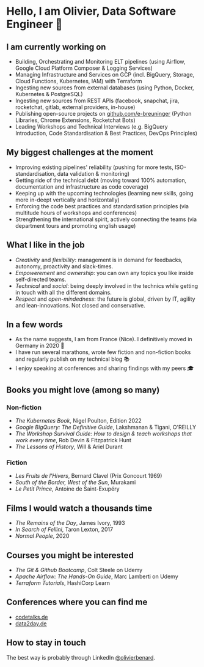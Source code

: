 # Hello, I am Olivier, Data Software Engineer :wave:

## I am currently working on

- Building, Orchestrating and Monitoring ELT pipelines (using Airflow, Google Cloud Platform Composer & Logging Services)
- Managing Infrastructure and Services on GCP (incl. BigQuery, Storage, Cloud Functions, Kubernetes, IAM) with Terraform
- Ingesting new sources from external databases (using Python, Docker, Kubernetes & PostgreSQL)
- Ingesting new sources from REST APIs (facebook, snapchat, jira, rocketchat, gitlab, external providers, in-house)
- Publishing open-source projects on [github.com/e-breuninger](github.com/e-breuninger) (Python Libraries, Chrome Extensions, Rocketchat Bots)
- Leading Workshops and Technical Interviews (e.g. BigQuery Introduction, Code Standardisation & Best Practices, DevOps Principles)

## My biggest challenges at the moment

- Improving existing pipelines' reliability (pushing for more tests, ISO-standardisation, data validation & monitoring)
- Getting ride of the technical debt (moving toward 100% automation, documentation and infrastructure as code coverage)
- Keeping up with the upcoming technologies (learning new skills, going more in-deept vertically and horizontally)
- Enforcing the code best practices and standardisation principles (via multitude hours of workshops and conferences)
- Strengthening the international spirit, actively connecting the teams (via department tours and promoting english usage)

## What I like in the job

- _Creativity_ and _flexibility_: management is in demand for feedbacks, autonomy, proactivity and slack-times.
- _Empowerement_ and _ownership_: you can own any topics you like inside self-directed teams.
- _Technical_ and _social_: being deeply involved in the technics while getting in touch with all the different domains.
- _Respect_ and _open-mindedness_: the future is global, driven by IT, agility and lean-innovations. Not closed and conservative.

## In a few words

- As the name suggests, I am from France (Nice). I definitively moved in Germany in 2020 :palm_tree:
- I have run several marathons, wrote few fiction and non-fiction books and regularly publish on my technical blog :books:
- I enjoy speaking at conferences and sharing findings with my peers :mortar_board:

## Books you might love (among so many)

### Non-fiction

- _The Kubernetes Book_, Nigel Poulton, Edition 2022
- _Google BigQuery: The Definitive Guide_, Lakshmanan & Tigani, O'REILLY
- _The Workshop Survival Guide: How to design & teach workshops that work every time_, Rob Devin & Fitzpatrick Hunt
- _The Lessons of History_, Will & Ariel Durant

### Fiction
- _Les Fruits de l'Hivers_, Bernard Clavel (Prix Goncourt 1969)
- _South of the Border, West of the Sun_, Murakami
- _Le Petit Prince_, Antoine de Saint-Exupéry

## Films I would watch a thousands time

- _The Remains of the Day_, James Ivory, 1993
- _In Search of Fellini_, Taron Lexton, 2017
- _Normal People_, 2020

## Courses you might be interested

- _The Git & Github Bootcamp_, Colt Steele on Udemy
- _Apache Airflow: The Hands-On Guide_, Marc Lamberti on Udemy
- _Terraform Tutorials_, HashiCorp Learn

## Conferences where you can find me

- [codetalks.de](https://codetalks.de/)
- [data2day.de](https://www.data2day.de/index.php)

## How to stay in touch

The best way is probably through LinkedIn [@olivierbenard](https://www.linkedin.com/in/olivierbenard/).